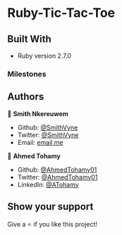 # Ruby-Tic-Tac-Toe

## Built With
- Ruby version 2.7.0

### Milestones

## Authors

👤 **Smith Nkereuwem**

- Github: [@SmithVyne](https://github.com/SmithVyne)
- Twitter: [@SmithVyne](https://twitter.com/SmithVyne)
- Email: [email me](smithnkereuwem2@gmail.com)

👤 **Ahmed Tohamy**

- Github: [@AhmedTohamy01](https://github.com/AhmedTohamy01)
- Twitter: [@AhmedTohamy01](https://twitter.com/AhmedTohamy01)
- LinkedIn: [@ATohamy](https://www.linkedin.com/in/ATohamy )

## Show your support

Give a ⭐️ if you like this project!
